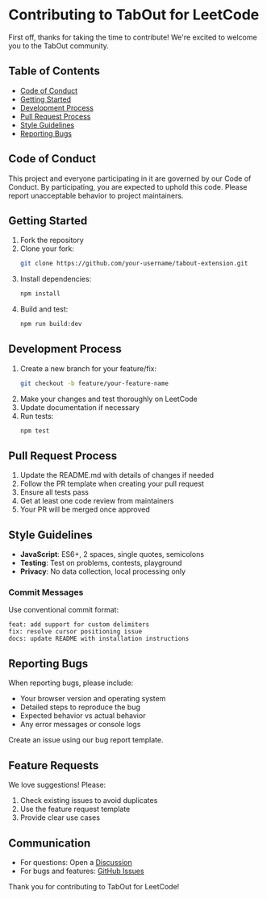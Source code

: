 # Contributing to TabOut for LeetCode

First off, thanks for taking the time to contribute! We're excited to welcome you to the TabOut community.

## Table of Contents
- [Code of Conduct](#code-of-conduct)
- [Getting Started](#getting-started)
- [Development Process](#development-process)
- [Pull Request Process](#pull-request-process)
- [Style Guidelines](#style-guidelines)
- [Reporting Bugs](#reporting-bugs)

## Code of Conduct
This project and everyone participating in it are governed by our Code of Conduct. By participating, you are expected to uphold this code. Please report unacceptable behavior to project maintainers.

## Getting Started
1. Fork the repository
2. Clone your fork:
   ```bash
   git clone https://github.com/your-username/tabout-extension.git
   ```
3. Install dependencies:
   ```bash
   npm install
   ```
4. Build and test:
   ```bash
   npm run build:dev
   ```

## Development Process
1. Create a new branch for your feature/fix:
   ```bash
   git checkout -b feature/your-feature-name
   ```
2. Make your changes and test thoroughly on LeetCode
3. Update documentation if necessary
4. Run tests:
   ```bash
   npm test
   ```

## Pull Request Process
1. Update the README.md with details of changes if needed
2. Follow the PR template when creating your pull request
3. Ensure all tests pass
4. Get at least one code review from maintainers
5. Your PR will be merged once approved

## Style Guidelines
- **JavaScript**: ES6+, 2 spaces, single quotes, semicolons
- **Testing**: Test on problems, contests, playground
- **Privacy**: No data collection, local processing only

### Commit Messages
Use conventional commit format:
```
feat: add support for custom delimiters
fix: resolve cursor positioning issue
docs: update README with installation instructions
```

## Reporting Bugs
When reporting bugs, please include:
- Your browser version and operating system
- Detailed steps to reproduce the bug
- Expected behavior vs actual behavior
- Any error messages or console logs

Create an issue using our bug report template.

## Feature Requests
We love suggestions! Please:
1. Check existing issues to avoid duplicates
2. Use the feature request template
3. Provide clear use cases

## Communication
- For questions: Open a [Discussion](https://github.com/pranavkale07/tabout-extension/discussions)
- For bugs and features: [GitHub Issues](https://github.com/pranavkale07/tabout-extension/issues)

Thank you for contributing to TabOut for LeetCode!
